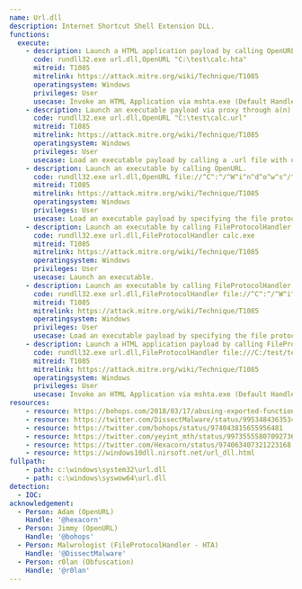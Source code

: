 ```yaml
---
name: Url.dll
description: Internet Shortcut Shell Extension DLL.
functions:
  execute:
    - description: Launch a HTML application payload by calling OpenURL.
      code: rundll32.exe url.dll,OpenURL "C:\test\calc.hta"
      mitreid: T1085
      mitrelink: https://attack.mitre.org/wiki/Technique/T1085
      operatingsystem: Windows
      privileges: User
      usecase: Invoke an HTML Application via mshta.exe (Default Handler).
    - description: Launch an executable payload via proxy through a(n) URL (information) file by calling OpenURL.
      code: rundll32.exe url.dll,OpenURL "C:\test\calc.url"
      mitreid: T1085
      mitrelink: https://attack.mitre.org/wiki/Technique/T1085
      operatingsystem: Windows
      privileges: User
      usecase: Load an executable payload by calling a .url file with or without quotes.
    - description: Launch an executable by calling OpenURL.
      code: rundll32.exe url.dll,OpenURL file://^C^:^/^W^i^n^d^o^w^s^/^s^y^s^t^e^m^3^2^/^c^a^l^c^.^e^x^e
      mitreid: T1085
      mitrelink: https://attack.mitre.org/wiki/Technique/T1085
      operatingsystem: Windows
      privileges: User
      usecase: Load an executable payload by specifying the file protocol handler (obfuscated).
    - description: Launch an executable by calling FileProtocolHandler.
      code: rundll32.exe url.dll,FileProtocolHandler calc.exe
      mitreid: T1085
      mitrelink: https://attack.mitre.org/wiki/Technique/T1085
      operatingsystem: Windows
      privileges: User
      usecase: Launch an executable.
    - description: Launch an executable by calling FileProtocolHandler.
      code: rundll32.exe url.dll,FileProtocolHandler file://^C^:^/^W^i^n^d^o^w^s^/^s^y^s^t^e^m^3^2^/^c^a^l^c^.^e^x^e
      mitreid: T1085
      mitrelink: https://attack.mitre.org/wiki/Technique/T1085
      operatingsystem: Windows
      privileges: User
      usecase: Load an executable payload by specifying the file protocol handler (obfuscated).
    - description: Launch a HTML application payload by calling FileProtocolHandler.
      code: rundll32.exe url.dll,FileProtocolHandler file:///C:/test/test.hta
      mitreid: T1085
      mitrelink: https://attack.mitre.org/wiki/Technique/T1085
      operatingsystem: Windows
      privileges: User
      usecase: Invoke an HTML Application via mshta.exe (Default Handler).
resources:
    - resource: https://bohops.com/2018/03/17/abusing-exported-functions-and-exposed-dcom-interfaces-for-pass-thru-command-execution-and-lateral-movement/
    - resource: https://twitter.com/DissectMalware/status/995348436353470465
    - resource: https://twitter.com/bohops/status/974043815655956481
    - resource: https://twitter.com/yeyint_mth/status/997355558070927360
    - resource: https://twitter.com/Hexacorn/status/974063407321223168
    - resource: https://windows10dll.nirsoft.net/url_dll.html
fullpath:
    - path: c:\windows\system32\url.dll
    - path: c:\windows\syswow64\url.dll
detection:
  - IOC: 
acknowledgement:
  - Person: Adam (OpenURL)
    Handle: '@hexacorn'
  - Person: Jimmy (OpenURL)
    Handle: '@bohops'
  - Person: Malwrologist (FileProtocolHandler - HTA)
    Handle: '@DissectMalware'
  - Person: r0lan (Obfuscation)
    Handle: '@r0lan'
---
```

